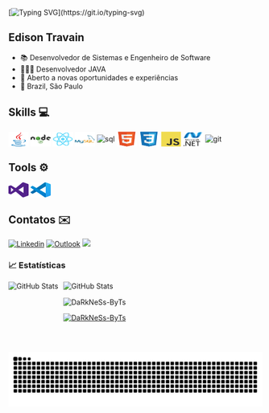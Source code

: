 [![Typing SVG](https://readme-typing-svg.demolab.com?font,=true&vCenter=true&pause=1000&color=6A99E9&width=1000&lines=Olá%2C+seja+bem-vindo(a)+ao+meu+perfil!)](https://git.io/typing-svg)

## Edison Travain  

- 📚 Desenvolvedor de Sistemas e Engenheiro de Software
- 👨🏻‍💻 Desenvolvedor JAVA
- 🧐 Aberto a novas oportunidades e experiências
- 📌 Brazil, São Paulo


<div style="display: inline_block">
 <h2> Skills 💻 </h2>
  <!-- <img align="center" alt="csharp" height="30" width="40" src="https://raw.githubusercontent.com/devicons/devicon/master/icons/csharp/csharp-original.svg"> -->
 
  <img align="center" alt="java" height="30" width="40" src="https://github.com/devicons/devicon/blob/master/icons/java/java-original.svg">
  <img align="center" alt="NodeJs" height="30" width="40" src="https://raw.githubusercontent.com/devicons/devicon/master/icons/nodejs/nodejs-original-wordmark.svg">
  <img align="center" alt="react" height="30" width="40" src="https://github.com/devicons/devicon/blob/master/icons/react/react-original.svg">
  <img align="center" alt="mysql" height="30" width="40" src="https://raw.githubusercontent.com/devicons/devicon/master/icons/mysql/mysql-original-wordmark.svg">
  <img align="center" alt="sql" height="30" width="40" src="https://www.svgrepo.com/show/331760/sql-database-generic.svg">
  <img align="center" alt="html" height="30" width="40" src="https://raw.githubusercontent.com/devicons/devicon/master/icons/html5/html5-original.svg">
  <img align="center" alt="css" height="30" width="40" src="https://raw.githubusercontent.com/devicons/devicon/master/icons/css3/css3-original.svg"> 
  <img align="center" alt="javascript" height="30" width="40" src="https://raw.githubusercontent.com/devicons/devicon/master/icons/javascript/javascript-original.svg">
  <img align="center" alt="dotnet" height="30" width="40" src="https://raw.githubusercontent.com/devicons/devicon/master/icons/dot-net/dot-net-original-wordmark.svg">
  <img align="center" alt="git" height="30" width="40" src="https://www.vectorlogo.zone/logos/git-scm/git-scm-icon.svg">
</div>


<div style="display: inline_block">
  <h2> Tools ⚙️</h2>
  <img align="center" alt="visuals tudio" height="30" width="40" src="https://github.com/devicons/devicon/blob/master/icons/visualstudio/visualstudio-plain.svg">
  <img align="center" alt="vscode" height="30" width="40" src="https://github.com/devicons/devicon/blob/master/icons/vscode/vscode-original.svg">
</div>



## Contatos ✉️
[![Linkedin](https://img.shields.io/badge/LinkedIn-0077B5?style=for-the-badge&logo=linkedin&logoColor=white)](https://www.linkedin.com/in/edison-travain-98239b354/)
[![Outlook](https://img.shields.io/badge/Gmail-D14836?style=for-the-badge&logo=gmail&logoColor=white)](mailto:edison_travain@outlook.com)
<a href="https://www.instagram.com/edison_travain/" target="_blank"><img src="https://img.shields.io/badge/-Instagram-%23E4405F?style=for-the-badge&logo=instagram&logoColor=white" target="_blank"></a>


### 📈 Estatísticas

  <img
    align="left"
    alt="GitHub Stats"
    height="140"
    style="padding-right: 10px;"
    src="https://github-readme-stats.vercel.app/api?username=DaRkNeSs-ByTs&show_icons=true&theme=tokyonight&include_all_commits=true&locale=pt-br"
  />

<img
    alt="GitHub Stats"
    height="150"
    src="https://github-readme-stats.vercel.app/api/top-langs/?username=DaRkNeSs-ByTs&theme=tokyonight&layout=compact&custom_title=Tecnologias&langs_count=9"
/>
<p><img align="center" src="https://github-readme-streak-stats.herokuapp.com/?user=DaRkNeSs-ByTs" alt="DaRkNeSs-ByTs" /></p>
<p><a href="https://github.com/ryo-ma/github-profile-trophy"><img src="https://github-profile-trophy.vercel.app/?username=DaRkNeSs-ByTs" alt="DaRkNeSs-ByTs" /></a></p>



<picture align="center">
  <source media="(prefers-color-scheme: dark)" srcset="https://raw.githubusercontent.com/Joaoopeedro/Joaoopeedro/output/github-contribution-grid-snake-dark.svg">
  <source media="(prefers-color-scheme: light)" srcset="https://raw.githubusercontent.com/Joaoopeedro/Joaoopeedro/output/github-contribution-grid-snake-dark.svg">
  <img align="center" alt="github contribution grid snake animation" src="https://raw.githubusercontent.com/Joaoopeedro/Joaoopeedro/output/github-contribution-grid-snake.svg">
</picture>
